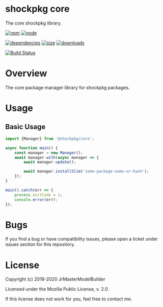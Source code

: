 # shockpkg core

The core shockpkg library.

[![npm](https://img.shields.io/npm/v/@shockpkg/core.svg)](https://npmjs.com/package/@shockpkg/core)
[![node](https://img.shields.io/node/v/@shockpkg/core.svg)](https://nodejs.org)

[![dependencies](https://img.shields.io/david/shockpkg/core.svg)](https://david-dm.org/shockpkg/core)
[![size](https://packagephobia.now.sh/badge?p=@shockpkg/core)](https://packagephobia.now.sh/result?p=@shockpkg/core)
[![downloads](https://img.shields.io/npm/dm/@shockpkg/core.svg)](https://npmcharts.com/compare/@shockpkg/core?minimal=true)

[![Build Status](https://github.com/shockpkg/core/workflows/main/badge.svg?branch=master)](https://github.com/shockpkg/core/actions?query=workflow%3Amain+branch%3Amaster)


# Overview

The core package manager library for shockpkg packages.


# Usage

## Basic Usage

```js
import {Manager} from '@shockpkg/core';

async function main() {
	const manager = new Manager();
	await manager.with(async manager => {
		await manager.update();

		await manager.installSlim('some-package-name-or-hash');
	});
}

main().catch(err => {
	process.exitCode = 1;
	console.error(err);
});
```


# Bugs

If you find a bug or have compatibility issues, please open a ticket under issues section for this repository.


# License

Copyright (c) 2018-2020 JrMasterModelBuilder

Licensed under the Mozilla Public License, v. 2.0.

If this license does not work for you, feel free to contact me.
